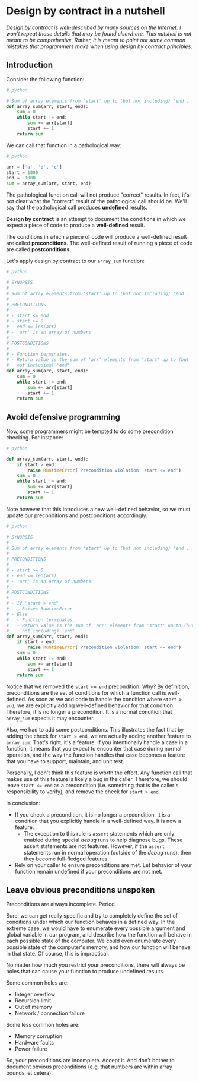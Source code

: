 # Design by contract in a nutshell

*Design by contract is well-described by many sources on the Internet. I
won't repeat those details that may be found elsewhere. This nutshell is
not meant to be comprehesive. Rather, it is meant to point out some
common mistakes that programmers make when using design by contract
principles.*

## Introduction

Consider the following function:

```python
# python

# Sum of array elements from 'start' up to (but not including) 'end'.
def array_sum(arr, start, end):
    sum = 0
    while start != end:
        sum += arr[start]
        start += 1
    return sum
```

We can call that function in a pathological way:

```python
# python

arr = ['a', 'b', 'c']
start = 1000
end = -1000
sum = array_sum(arr, start, end)
```

The pathological function call will not produce "correct" results. In
fact, it's not clear what the "correct" result of the pathological call
should be. We'll say that the pathological call produces **undefined**
results.

**Design by contract** is an attempt to document the conditions in which
we expect a piece of code to produce a **well-defined** result.

The conditions in which a piece of code will produce a well-defined
result are called **preconditions**. The well-defined result of running
a piece of code are called **postconditions**.

Let's apply design by contract to our `array_sum` function:

```python
# python

# SYNOPSIS
#
# Sum of array elements from 'start' up to (but not including) 'end'.
#
# PRECONDITIONS
# 
# - start <= end
# - start >= 0
# - end <= len(arr)
# - 'arr' is an array of numbers
#
# POSTCONDITIONS
#
# - Function terminates.
# - Return value is the sum of 'arr' elements from 'start' up to (but
#   not including) 'end'
def array_sum(arr, start, end):
    sum = 0
    while start != end:
        sum += arr[start]
        start += 1
    return sum
```

## Avoid defensive programming

Now, some programmers might be tempted to do some precondition
checking. For instance:

```python
# python

def array_sum(arr, start, end):
    if start > end:
        raise RuntimeError('Precondition violation: start <= end')
    sum = 0
    while start != end:
        sum += arr[start]
        start += 1
    return sum
```

Note however that this introduces a new well-defined behavior, so we
must update our preconditions and postconditions accordingly.

```python
# python

# SYNOPSIS
#
# Sum of array elements from 'start' up to (but not including) 'end'.
#
# PRECONDITIONS
# 
# - start >= 0
# - end <= len(arr)
# - 'arr' is an array of numbers
#
# POSTCONDITIONS
#
# - If 'start > end'
#   - Raises RuntimeError
# - Else
#   - Function terminates.
#   - Return value is the sum of 'arr' elements from 'start' up to (but
#     not including) 'end'
def array_sum(arr, start, end):
    if start > end:
        raise RuntimeError('Precondition violation: start <= end')
    sum = 0
    while start != end:
        sum += arr[start]
        start += 1
    return sum
```

Notice that we removed the `start <= end` precondition. Why? By
definition, preconditions are the set of conditions for which a function
call is well-defined. As soon as we add code to handle the condition
where `start > end`, we are explicitly adding well-defined behavior for
that condition. Therefore, it is no longer a precondition. It is a
normal condition that `array_sum` expects it may encounter.

Also, we had to add some postconditions. This illustrates the fact that
by adding the check for `start > end`, we are actually adding another
feature to `array_sum`. That's right, it's a feature. If you
intentionally handle a case in a function, it means that you expect to
encounter that case during normal operation, and the way the function
handles that case becomes a feature that you have to support, maintain,
and unit test.

Personally, I don't think this feature is worth the effort. Any function
call that makes use of this feature is likely a bug in the caller.
Therefore, we should leave `start <= end` as a precondition (i.e.
something that is the caller's responsibility to verify), and remove the
check for `start > end`.

In conclusion:

- If you check a precondition, it is no longer a precondition. It is a
  condition that you explicitly handle in a well-defined way. It is now
  a feature.
  - The exception to this rule is `assert` statements which are only
    enabled during special *debug* runs to help diagnose bugs. These
    assert statements are not features. However, if the `assert`
    statements run in normal operation (outside of the *debug* runs),
    then they become full-fledged features.
- Rely on your caller to ensure preconditions are met. Let behavior of
  your function remain undefined if your preconditions are not met.

## Leave obvious preconditions unspoken

Preconditions are always incomplete. Period.

Sure, we can get really specific and try to completely define the set of
conditions under which our function behaves in a defined way. In the
extreme case, we would have to enumerate every possible argument and
global variable in our program, and describe how the function will
behave in each possible state of the computer. We could even enumerate
every possible state of the computer's memory, and how our function will
behave in that state. Of course, this is impractical.

No matter how much you restrict your preconditions, there will always be
holes that can cause your function to produce undefined results.

Some common holes are:

- Integer overflow
- Recursion limit
- Out of memory
- Network / connection failure

Some less common holes are:

- Memory corruption
- Hardware faults
- Power failure

So, your preconditions are incomplete. Accept it. And don't bother to
document obvious preconditions (e.g. that numbers are within array
bounds, et cetera).

